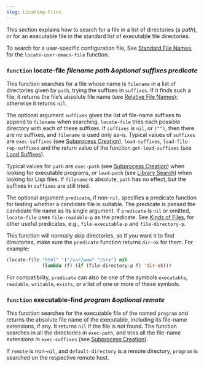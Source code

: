 ```yaml
---
slug: Locating-Files
---
```


This section explains how to search for a file in a list of directories (a *path*), or for an executable file in the standard list of executable file directories.

To search for a user-specific configuration file, See [Standard File Names](/docs/elisp/Standard-File-Names), for the `locate-user-emacs-file` function.

### <span className="tag function">`function`</span> **locate-file** *filename path \&optional suffixes predicate*

This function searches for a file whose name is `filename` in a list of directories given by `path`, trying the suffixes in `suffixes`. If it finds such a file, it returns the file’s absolute file name (see [Relative File Names](/docs/elisp/Relative-File-Names)); otherwise it returns `nil`.

The optional argument `suffixes` gives the list of file-name suffixes to append to `filename` when searching. `locate-file` tries each possible directory with each of these suffixes. If `suffixes` is `nil`, or `("")`, then there are no suffixes, and `filename` is used only as-is. Typical values of `suffixes` are `exec-suffixes` (see [Subprocess Creation](/docs/elisp/Subprocess-Creation)), `load-suffixes`, `load-file-rep-suffixes` and the return value of the function `get-load-suffixes` (see [Load Suffixes](/docs/elisp/Load-Suffixes)).

Typical values for `path` are `exec-path` (see [Subprocess Creation](/docs/elisp/Subprocess-Creation)) when looking for executable programs, or `load-path` (see [Library Search](/docs/elisp/Library-Search)) when looking for Lisp files. If `filename` is absolute, `path` has no effect, but the suffixes in `suffixes` are still tried.

The optional argument `predicate`, if non-`nil`, specifies a predicate function for testing whether a candidate file is suitable. The predicate is passed the candidate file name as its single argument. If `predicate` is `nil` or omitted, `locate-file` uses `file-readable-p` as the predicate. See [Kinds of Files](/docs/elisp/Kinds-of-Files), for other useful predicates, e.g., `file-executable-p` and `file-directory-p`.

This function will normally skip directories, so if you want it to find directories, make sure the `predicate` function returns `dir-ok` for them. For example:

```lisp
(locate-file "html" '("/var/www" "/srv") nil
             (lambda (f) (if (file-directory-p f) 'dir-ok)))
```

For compatibility, `predicate` can also be one of the symbols `executable`, `readable`, `writable`, `exists`, or a list of one or more of these symbols.

### <span className="tag function">`function`</span> **executable-find** *program \&optional remote*

This function searches for the executable file of the named `program` and returns the absolute file name of the executable, including its file-name extensions, if any. It returns `nil` if the file is not found. The function searches in all the directories in `exec-path`, and tries all the file-name extensions in `exec-suffixes` (see [Subprocess Creation](/docs/elisp/Subprocess-Creation)).

If `remote` is non-`nil`, and `default-directory` is a remote directory, `program` is searched on the respective remote host.
